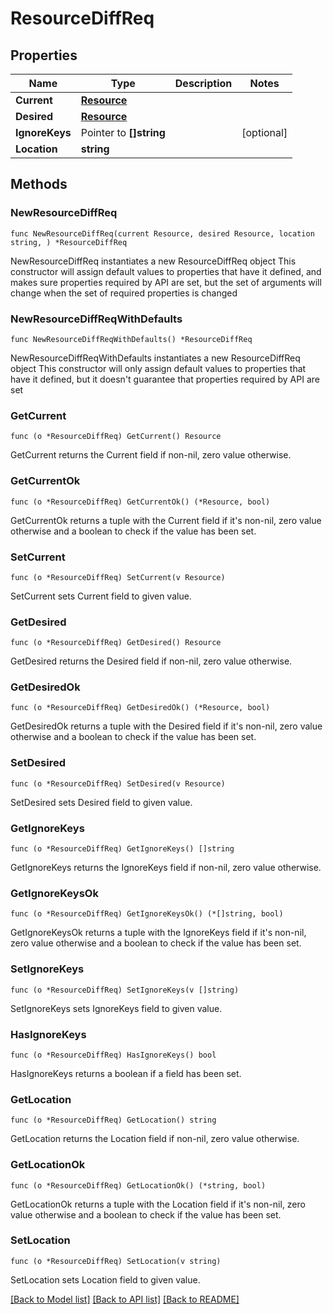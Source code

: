 # ResourceDiffReq

## Properties

Name | Type | Description | Notes
------------ | ------------- | ------------- | -------------
**Current** | [**Resource**](Resource.md) |  | 
**Desired** | [**Resource**](Resource.md) |  | 
**IgnoreKeys** | Pointer to **[]string** |  | [optional] 
**Location** | **string** |  | 

## Methods

### NewResourceDiffReq

`func NewResourceDiffReq(current Resource, desired Resource, location string, ) *ResourceDiffReq`

NewResourceDiffReq instantiates a new ResourceDiffReq object
This constructor will assign default values to properties that have it defined,
and makes sure properties required by API are set, but the set of arguments
will change when the set of required properties is changed

### NewResourceDiffReqWithDefaults

`func NewResourceDiffReqWithDefaults() *ResourceDiffReq`

NewResourceDiffReqWithDefaults instantiates a new ResourceDiffReq object
This constructor will only assign default values to properties that have it defined,
but it doesn't guarantee that properties required by API are set

### GetCurrent

`func (o *ResourceDiffReq) GetCurrent() Resource`

GetCurrent returns the Current field if non-nil, zero value otherwise.

### GetCurrentOk

`func (o *ResourceDiffReq) GetCurrentOk() (*Resource, bool)`

GetCurrentOk returns a tuple with the Current field if it's non-nil, zero value otherwise
and a boolean to check if the value has been set.

### SetCurrent

`func (o *ResourceDiffReq) SetCurrent(v Resource)`

SetCurrent sets Current field to given value.


### GetDesired

`func (o *ResourceDiffReq) GetDesired() Resource`

GetDesired returns the Desired field if non-nil, zero value otherwise.

### GetDesiredOk

`func (o *ResourceDiffReq) GetDesiredOk() (*Resource, bool)`

GetDesiredOk returns a tuple with the Desired field if it's non-nil, zero value otherwise
and a boolean to check if the value has been set.

### SetDesired

`func (o *ResourceDiffReq) SetDesired(v Resource)`

SetDesired sets Desired field to given value.


### GetIgnoreKeys

`func (o *ResourceDiffReq) GetIgnoreKeys() []string`

GetIgnoreKeys returns the IgnoreKeys field if non-nil, zero value otherwise.

### GetIgnoreKeysOk

`func (o *ResourceDiffReq) GetIgnoreKeysOk() (*[]string, bool)`

GetIgnoreKeysOk returns a tuple with the IgnoreKeys field if it's non-nil, zero value otherwise
and a boolean to check if the value has been set.

### SetIgnoreKeys

`func (o *ResourceDiffReq) SetIgnoreKeys(v []string)`

SetIgnoreKeys sets IgnoreKeys field to given value.

### HasIgnoreKeys

`func (o *ResourceDiffReq) HasIgnoreKeys() bool`

HasIgnoreKeys returns a boolean if a field has been set.

### GetLocation

`func (o *ResourceDiffReq) GetLocation() string`

GetLocation returns the Location field if non-nil, zero value otherwise.

### GetLocationOk

`func (o *ResourceDiffReq) GetLocationOk() (*string, bool)`

GetLocationOk returns a tuple with the Location field if it's non-nil, zero value otherwise
and a boolean to check if the value has been set.

### SetLocation

`func (o *ResourceDiffReq) SetLocation(v string)`

SetLocation sets Location field to given value.



[[Back to Model list]](../README.md#documentation-for-models) [[Back to API list]](../README.md#documentation-for-api-endpoints) [[Back to README]](../README.md)


